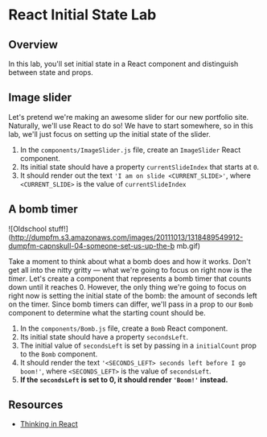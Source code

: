 # React Initial State Lab

## Overview

In this lab, you'll set initial state in a React component and distinguish between state and props. 

## Image slider

Let's pretend we're making an awesome slider for our new portfolio site. Naturally, we'll use React to do so! We have to start somewhere, so in this lab, we'll just focus on setting up the initial state of the slider.

1. In the `components/ImageSlider.js` file, create an `ImageSlider` React component.
2. Its initial state should have a property `currentSlideIndex` that starts at `0`.
3. It should render out the text `'I am on slide <CURRENT_SLIDE>'`, where `<CURRENT_SLIDE>` is the value of 
`currentSlideIndex`

## A bomb timer
![Oldschool stuff!](http://dumpfm.s3.amazonaws.com/images/20111013/1318489549912-dumpfm-capnskull-04-someone-set-us-up-the-b mb.gif)

Take a moment to think about what a bomb does and how it works. Don't get all into the nitty gritty — what we're going to focus on right now is the _timer_. Let's create a component that represents a bomb timer that counts down until it reaches 0. However, the only thing we're going to focus on right now is setting the initial state of the bomb: the amount of seconds left on the timer. Since bomb timers can differ, we'll pass in a prop to our `Bomb` component to determine what the starting count should be.

1. In the `components/Bomb.js` file, create a `Bomb` React component.
2. Its initial state should have a property `secondsLeft`.
3. The initial value of `secondsLeft` is set by passing in a `initialCount` prop to the `Bomb` component.
3. It should render the text `'<SECONDS_LEFT> seconds left before I go boom!'`, where `<SECONDS_LEFT>` is the value of `secondsLeft`.
4. **If the `secondsLeft` is set to 0, it should render `'Boom!'` instead.**

## Resources
- [Thinking in React](https://facebook.github.io/react/docs/thinking-in-react.html)
